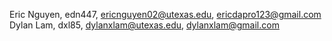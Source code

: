 Eric Nguyen, edn447, ericnguyen02@utexas.edu, ericdapro123@gmail.com
Dylan Lam, dxl85, dylanxlam@utexas.edu, dylanxlam@gmail.com
